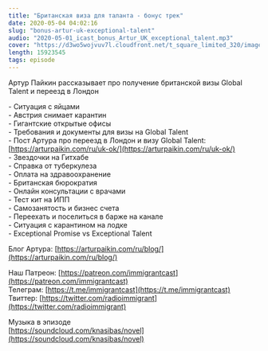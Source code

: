 ```yaml
---
title: "Британская виза для таланта - бонус трек"
date: 2020-05-04 04:02:16
slug: "bonus-artur-uk-exceptional-talent"
audio: "2020-05-01_icast_bonus_Artur_UK_exceptional_talent.mp3"
cover: "https://d3wo5wojvuv7l.cloudfront.net/t_square_limited_320/images.spreaker.com/original/54ff3fb3fdc53c8d2ff7b8af812a8518.jpg"
length: 15923545
tags: episode
---
```

Артур Пайкин рассказывает про получение британской визы Global Talent и переезд в Лондон  
  
\- Ситуация с яйцами  
\- Австрия снимает карантин  
\- Гигантские открытые офисы  
\- Требования и документы для визы на Global Talent  
\- Пост Артура про переезд в Лондон и визу Global Talent: [https://arturpaikin.com/ru/uk-ok/](https://arturpaikin.com/ru/uk-ok/)  
\- Звездочки на Гитхабе  
\- Справка от туберкулеза  
\- Оплата на здравоохранение  
\- Британская бюрократия  
\- Онлайн консультации с врачами  
\- Тест кит на ИПП  
\- Самозанятость и бизнес счета  
\- Переехать и поселиться в барже на канале  
\- Ситуация с карантином на лодке  
\- Exceptional Promise vs Exceptional Talent  
  
Блог Артура: [https://arturpaikin.com/ru/blog/](https://arturpaikin.com/ru/blog/)  
  
Наш Патреон: [https://patreon.com/immigrantcast](https://patreon.com/immigrantcast)  
Телеграм: [https://t.me/immigrantcast](https://t.me/immigrantcast)  
Твиттер: [https://twitter.com/radioimmigrant](https://twitter.com/radioimmigrant)  
  
Музыка в эпизоде  
[https://soundcloud.com/knasibas/novel](https://soundcloud.com/knasibas/novel)
